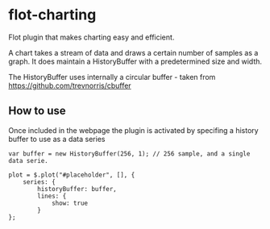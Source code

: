 # flot-charting

Flot plugin that makes charting easy and efficient.

A chart takes a stream of data and draws a certain number of samples as a graph. 
It does maintain a HistoryBuffer with a predetermined size and width.

The HistoryBuffer uses internally a circular buffer - taken from https://github.com/trevnorris/cbuffer

How to use
----------

Once included in the webpage the plugin is activated by specifing a history buffer to use as a data series

    var buffer = new HistoryBuffer(256, 1); // 256 sample, and a single data serie.

    plot = $.plot("#placeholder", [], {
        series: {
            historyBuffer: buffer,
            lines: {
                show: true
            }
    };
    
    
